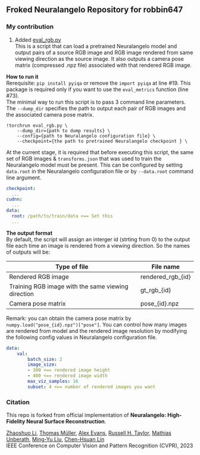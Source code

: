 ## Froked Neuralangelo Repository for robbin647

### My contribution

1. Added [eval_rgb.py](./eval_rgb.py)  
This is a script that can load a pretrained Neuralangelo model and output pairs of a source RGB image and RGB image rendered from same viewing direction as the source image. It also outputs a camera pose matrix (compressed .npz file) associated with that rendered RGB image.

<b> How to run it</b>  
Rerequisite: `pip install pyiqa`  or remove the `import pyiqa` at line #19. This package is required only if you want to use the `eval_metrics` function (line #73).   
The minimal way to run this script is to pass 3 command line parameters. The `--dump_dir` specifies the path to output each pair of RGB images and the associated camera pose matrix.

```shell
!torchrun eval_rgb.py \
    --dump_dir={path to dump results} \
    --config={path to Neuralangelo configuration file} \
    --checkpoint={the path to pretrained Neuralangelo checkpoint } \
```

At the current stage, it is required that before executing this script, the same set of RGB images & `transforms.json` that was used to train the Neuralangelo model must be present. This can be configured by setting `data.root` in the Neuralangelo configuration file or by `--data.root` command line argument.

```yaml
checkpoint:
  ...
cudnn:
  ...
data:
  root: /path/to/train/data <== Set this
  ...
```

<b>The output format</b>  
By default, the script will assign an interger id (strting from 0) to the output file each time an image is rendered from a viewing direction. So the names of outputs will be:

| Type of file | File name |
| -- | -- |
|Rendered RGB image | rendered_rgb_{id} |
|Training RGB image with the same viewing direction | gt_rgb_{id} |
|Camera pose matrix | pose_{id}.npz |

Remark: you can obtain the camera pose matrix by `numpy.load("pose_{id}.npz")["pose"]`. You can control how many images are rendered from model and the rendered image resolution by modifying the following config values in Neuralangelo configuration file.

```yaml
data:
    val:
        batch_size: 2   
        image_size:
        - 300 <== rendered image height
        - 400 <== rendered image width
        max_viz_samples: 16
        subset: 4 <== number of rendered images you want
```

### Citation

This repo is forked from official implementation of **Neuralangelo: High-Fidelity Neural Surface Reconstruction**.

[Zhaoshuo Li](https://mli0603.github.io/),
[Thomas Müller](https://tom94.net/),
[Alex Evans](https://research.nvidia.com/person/alex-evans),
[Russell H. Taylor](https://www.cs.jhu.edu/~rht/),
[Mathias Unberath](https://mathiasunberath.github.io/),
[Ming-Yu Liu](https://mingyuliu.net/),
[Chen-Hsuan Lin](https://chenhsuanlin.bitbucket.io/)  
IEEE Conference on Computer Vision and Pattern Recognition (CVPR), 2023

